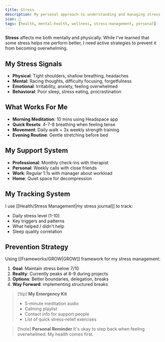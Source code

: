 ```yaml
---
title: Stress
description: My personal approach to understanding and managing stress
icon: 🧘
tags: [health, mental-health, wellness, stress-management, personal]
---
```


**Stress** affects me both mentally and physically. While I've learned that some stress helps me perform better, I need active strategies to prevent it from becoming overwhelming.

## My Stress Signals
- **Physical**: Tight shoulders, shallow breathing, headaches
- **Mental**: Racing thoughts, difficulty focusing, forgetfulness  
- **Emotional**: Irritability, anxiety, feeling overwhelmed
- **Behavioral**: Poor sleep, stress eating, procrastination

## What Works For Me
- **Morning Meditation**: 10 mins using Headspace app
- **Quick Resets**: 4-7-8 breathing when feeling tense
- **Movement**: Daily walk + 3x weekly strength training
- **Evening Routine**: Gentle stretching before bed

## My Support System
- **Professional**: Monthly check-ins with therapist
- **Personal**: Weekly calls with close friends
- **Work**: Regular 1:1s with manager about workload
- **Home**: Quiet space for decompression

## My Tracking System
I use [[Health/Stress Management|my stress journal]] to track:
- Daily stress level (1-10)
- Key triggers and patterns
- What helped / didn't help
- Sleep quality correlation

## Prevention Strategy
Using [[Frameworks/GROW|GROW]] framework for my stress management:
1. **Goal**: Maintain stress below 7/10
2. **Reality**: Currently peaks at 8-9 during projects
3. **Options**: Better boundaries, delegation, breaks
4. **Way Forward**: implementing structured breaks

> [!tip] **My Emergency Kit**
> - 5-minute meditation audio
> - Calming playlist
> - Contact info for support people
> - List of quick stress-relief exercises

> [!note] **Personal Reminder**
> It's okay to step back when feeling overwhelmed. My health comes first.
